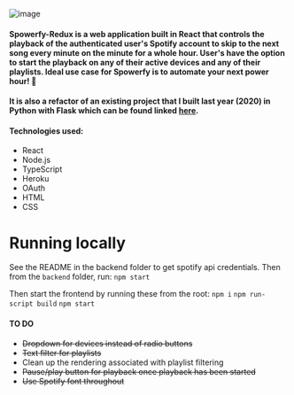 ![image](https://user-images.githubusercontent.com/44789534/162627337-af8a3ed6-8727-4603-9cd7-38729679d489.png)


#### Spowerfy-Redux is a web application built in React that controls the playback of the authenticated user's Spotify account to skip to the next song every minute on the minute for a whole hour. User's have the option to start the playback on any of their active devices and any of their playlists. Ideal use case for Spowerfy is to automate your next power hour! 🍺

#### It is also a refactor of an existing project that I built last year (2020) in Python with Flask which can be found linked [here](https://github.com/ColemanMitch/Spowerfy).

#### Technologies used:
* React
* Node.js
* TypeScript
* Heroku
* OAuth
* HTML
* CSS 

# Running locally
See the README in the backend folder to get spotify api credentials. Then from the `backend` folder, run:
`npm start`

Then start the frontend by running these from the root:
`npm i`
`npm run-script build`
`npm start`

#### TO DO
* ~~Dropdown for devices instead of radio buttons~~
* ~~Text filter for playlists~~
* Clean up the rendering associated with playlist filtering 
* ~~Pause/play button for playback once playback has been started~~
* ~~Use Spotify font throughout~~
